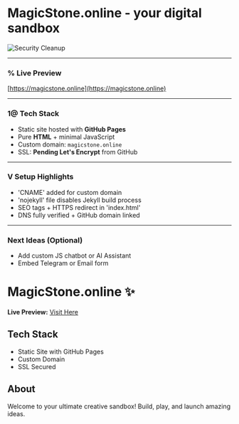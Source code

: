 # MagicStone.online - your digital sandbox

![Security Cleanup](https://img.shields.io/badge/Security-Cleaned-brightgreen)

---

### % Live Preview
[https://magicstone.online](https://magicstone.online)

---

### 1@ Tech Stack
- Static site hosted with **GitHub Pages**
- Pure **HTML** + minimal JavaScript
- Custom domain: `magicstone.online`
- SSL: **Pending Let's Encrypt** from GitHub

---

### V Setup Highlights
- 'CNAME' added for custom domain
- 'nojekyll' file disables Jekyll build process
- SEO tags + HTTPS redirect in 'index.html'
- DNS fully verified + GitHub domain linked

---

### Next Ideas (Optional)
- Add custom JS chatbot or AI Assistant
- Embed Telegram or Email form
# MagicStone.online ✨

**Live Preview:** [Visit Here](https://magicstone.online)

## Tech Stack
- Static Site with GitHub Pages
- Custom Domain
- SSL Secured

## About
Welcome to your ultimate creative sandbox! Build, play, and launch amazing ideas.
